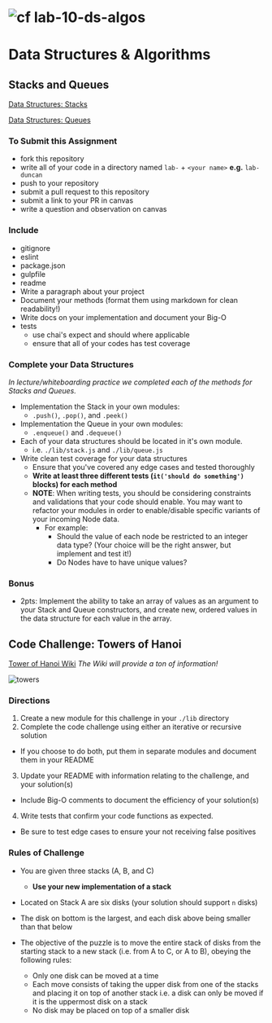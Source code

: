 ![cf](https://i.imgur.com/7v5ASc8.png) lab-10-ds-algos
======
# Data Structures & Algorithms

## Stacks and Queues

[Data Structures: Stacks](https://en.wikipedia.org/wiki/Stack_(abstract_data_type))

[Data Structures: Queues](https://en.wikipedia.org/wiki/Queue_(abstract_data_type))

### To Submit this Assignment
  * fork this repository
  * write all of your code in a directory named `lab-` + `<your name>` **e.g.** `lab-duncan`
  * push to your repository
  * submit a pull request to this repository
  * submit a link to your PR in canvas
  * write a question and observation on canvas

### Include
* gitignore
* eslint
* package.json
* gulpfile
* readme
 * Write a paragraph about your project
 * Document your methods (format them using markdown for clean readability!)
 * Write docs on your implementation and document your Big-O
* tests
  * use chai's expect and should where applicable
  * ensure that all of your codes has test coverage

### Complete your Data Structures
*In lecture/whiteboarding practice we completed each of the methods for Stacks and Queues.*
* Implementation the Stack in your own modules:
  * `.push()`, `.pop()`, and `.peek()`
* Implementation the Queue in your own modules:
  * `.enqueue()` and `.dequeue()`
* Each of your data structures should be located in it's own module.
  * i.e. `./lib/stack.js` and `./lib/queue.js`
* Write clean test coverage for your data structures
  * Ensure that you've covered any edge cases and tested thoroughly
  * **Write at least three different tests (`it('should do something')` blocks) for each method**
  * **NOTE**: When writing tests, you should be considering constraints and validations that your code should enable. You may want to refactor your modules in order to enable/disable specific variants of your incoming Node data.
    * For example:
      * Should the value of each node be restricted to an integer data type? (Your choice will be the right answer, but implement and test it!)
      * Do Nodes have to have unique values?

### Bonus
* 2pts: Implement the ability to take an array of values as an argument to your Stack and Queue constructors, and create new, ordered values in the data structure for each value in the array.

## Code Challenge: Towers of Hanoi
[Tower of Hanoi Wiki](https://en.wikipedia.org/wiki/Tower_of_Hanoi)
*The Wiki will provide a ton of information!*

![towers](http://ecx.images-amazon.com/images/I/41OgWYImqaL._SX300_.jpg)

### Directions
1. Create a new module for this challenge in your `./lib` directory
2. Complete the code challenge using either an iterative or recursive solution
  * If you choose to do both, put them in separate modules and document them in your README
3. Update your README with information relating to the challenge, and your solution(s)
  * Include Big-O comments to document the efficiency of your solution(s)
4. Write tests that confirm your code functions as expected.
  * Be sure to test edge cases to ensure your not receiving false positives

### Rules of Challenge
* You are given three stacks (A, B, and C)
  * **Use your new implementation of a stack**
* Located on Stack A are six disks (your solution should support `n` disks)
* The disk on bottom is the largest, and each disk above being smaller than that below

* The objective of the puzzle is to move the entire stack of disks from the starting stack to a new stack (i.e. from A to C, or A to B), obeying the following rules:
  * Only one disk can be moved at a time
  * Each move consists of taking the upper disk from one of the stacks and placing it on top of another stack i.e. a disk can only be moved if it is the uppermost disk on a stack
  * No disk may be placed on top of a smaller disk
